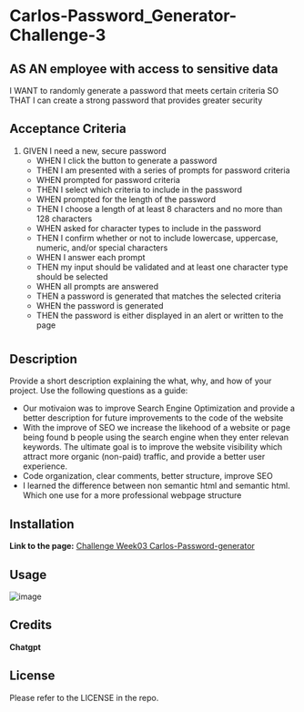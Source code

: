 # Carlos-Password_Generator-Challenge-3
## AS AN employee with access to sensitive data
I WANT to randomly generate a password that meets certain criteria
SO THAT I can create a strong password that provides greater security

## Acceptance Criteria

1. GIVEN I need a new, secure password
   - WHEN I click the button to generate a password
   - THEN I am presented with a series of prompts for password criteria
   - WHEN prompted for password criteria
   - THEN I select which criteria to include in the password
   - WHEN prompted for the length of the password
   - THEN I choose a length of at least 8 characters and no more than 128 characters
   - WHEN asked for character types to include in the password
   - THEN I confirm whether or not to include lowercase, uppercase, numeric, and/or special characters
   - WHEN I answer each prompt
   - THEN my input should be validated and at least one character type should be selected
   - WHEN all prompts are answered
   - THEN a password is generated that matches the selected criteria
   - WHEN the password is generated
   - THEN the password is either displayed in an alert or written to the page

# <HOriseon Marketing Solution web page update>

## Description

Provide a short description explaining the what, why, and how of your project. Use the following questions as a guide:

- Our motivaion was to  improve Search Engine Optimization and provide a better description for future improvements to the code of the website
- With the improve of SEO we increase the likehood of a website or page being found b people using the search engine when they enter relevan keywords. The ultimate goal is to improve the website 
  visibility which attract more organic (non-paid) traffic, and provide a better user experience.
- Code organization, clear comments, better structure, improve SEO
- I learned the difference between non semantic html and semantic html. Which one use for a more professional webpage structure

## Installation
**Link to the page:** [Challenge Week03 Carlos-Password-generator](https://carlosamorales.github.io/Carlos-Password_Generator-Challenge-3/)


## Usage


![image](https://github.com/carlosamorales/Carlos-Password_Generator-Challenge-3/assets/7796766/f747273b-ffa0-46aa-8401-d58f5be259f1)



## Credits

**Chatgpt**

## License
Please refer to the LICENSE in the repo.
